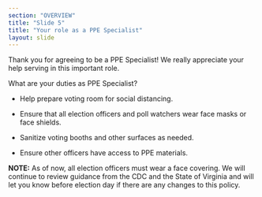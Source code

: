```yaml
---
section: "OVERVIEW"
title: "Slide 5"
title: "Your role as a PPE Specialist"
layout: slide
---
```


Thank you for agreeing to be a PPE Specialist! We really appreciate your help serving in this important role.

What are your duties as PPE Specialist?

* Help prepare voting room for social distancing.

* Ensure that all election officers and poll watchers wear face masks or face shields.

* Sanitize voting booths and other surfaces as needed.

* Ensure other officers have access to PPE materials.

**NOTE:** As of now, all election officers must wear a face covering. We will continue to review guidance from the CDC and the State of Virginia and will let you know before election day if there are any changes to this policy.

